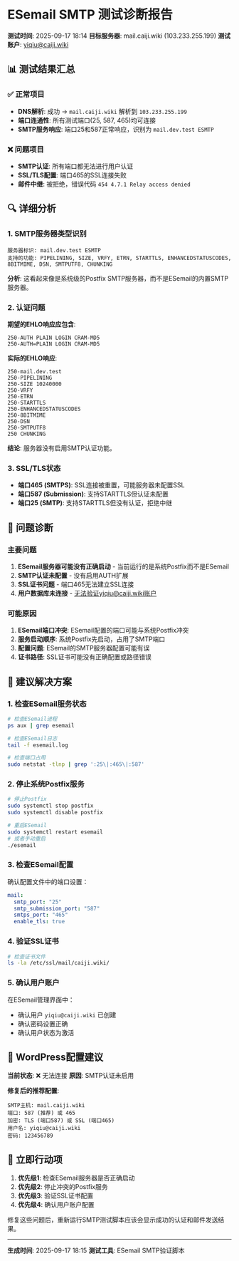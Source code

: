 # ESemail SMTP 测试诊断报告

**测试时间**: 2025-09-17 18:14
**目标服务器**: mail.caiji.wiki (103.233.255.199)
**测试账户**: yiqiu@caiji.wiki

## 📊 测试结果汇总

### ✅ 正常项目
- **DNS解析**: 成功 → `mail.caiji.wiki` 解析到 `103.233.255.199`
- **端口连通性**: 所有测试端口(25, 587, 465)均可连接
- **SMTP服务响应**: 端口25和587正常响应，识别为 `mail.dev.test ESMTP`

### ❌ 问题项目
- **SMTP认证**: 所有端口都无法进行用户认证
- **SSL/TLS配置**: 端口465的SSL连接失败
- **邮件中继**: 被拒绝，错误代码 `454 4.7.1 Relay access denied`

## 🔍 详细分析

### 1. SMTP服务器类型识别
```
服务器标识: mail.dev.test ESMTP
支持的功能: PIPELINING, SIZE, VRFY, ETRN, STARTTLS, ENHANCEDSTATUSCODES, 8BITMIME, DSN, SMTPUTF8, CHUNKING
```

**分析**: 这看起来像是系统级的Postfix SMTP服务器，而不是ESemail的内置SMTP服务器。

### 2. 认证问题
**期望的EHLO响应应包含**:
```
250-AUTH PLAIN LOGIN CRAM-MD5
250-AUTH=PLAIN LOGIN CRAM-MD5
```

**实际的EHLO响应**:
```
250-mail.dev.test
250-PIPELINING
250-SIZE 10240000
250-VRFY
250-ETRN
250-STARTTLS
250-ENHANCEDSTATUSCODES
250-8BITMIME
250-DSN
250-SMTPUTF8
250 CHUNKING
```

**结论**: 服务器没有启用SMTP认证功能。

### 3. SSL/TLS状态
- **端口465 (SMTPS)**: SSL连接被重置，可能服务器未配置SSL
- **端口587 (Submission)**: 支持STARTTLS但认证未配置
- **端口25 (SMTP)**: 支持STARTTLS但没有认证，拒绝中继

## 🚨 问题诊断

### 主要问题
1. **ESemail服务器可能没有正确启动** - 当前运行的是系统Postfix而不是ESemail
2. **SMTP认证未配置** - 没有启用AUTH扩展
3. **SSL证书问题** - 端口465无法建立SSL连接
4. **用户数据库未连接** - 无法验证yiqiu@caiji.wiki账户

### 可能原因
1. **ESemail端口冲突**: ESemail配置的端口可能与系统Postfix冲突
2. **服务启动顺序**: 系统Postfix先启动，占用了SMTP端口
3. **配置问题**: ESemail的SMTP服务器配置可能有误
4. **证书路径**: SSL证书可能没有正确配置或路径错误

## 🔧 建议解决方案

### 1. 检查ESemail服务状态
```bash
# 检查ESemail进程
ps aux | grep esemail

# 检查ESemail日志
tail -f esemail.log

# 检查端口占用
sudo netstat -tlnp | grep ':25\|:465\|:587'
```

### 2. 停止系统Postfix服务
```bash
# 停止Postfix
sudo systemctl stop postfix
sudo systemctl disable postfix

# 重启ESemail
sudo systemctl restart esemail
# 或者手动重启
./esemail
```

### 3. 检查ESemail配置
确认配置文件中的端口设置：
```yaml
mail:
  smtp_port: "25"
  smtp_submission_port: "587"
  smtps_port: "465"
  enable_tls: true
```

### 4. 验证SSL证书
```bash
# 检查证书文件
ls -la /etc/ssl/mail/caiji.wiki/
```

### 5. 确认用户账户
在ESemail管理界面中：
- 确认用户 `yiqiu@caiji.wiki` 已创建
- 确认密码设置正确
- 确认用户状态为激活

## 📝 WordPress配置建议

**当前状态**: ❌ 无法连接
**原因**: SMTP认证未启用

**修复后的推荐配置**:
```
SMTP主机: mail.caiji.wiki
端口: 587 (推荐) 或 465
加密: TLS (端口587) 或 SSL (端口465)
用户名: yiqiu@caiji.wiki
密码: 123456789
```

## 🎯 立即行动项

1. **优先级1**: 检查ESemail服务器是否正确启动
2. **优先级2**: 停止冲突的Postfix服务
3. **优先级3**: 验证SSL证书配置
4. **优先级4**: 确认用户账户配置

修复这些问题后，重新运行SMTP测试脚本应该会显示成功的认证和邮件发送结果。

---
**生成时间**: 2025-09-17 18:15
**测试工具**: ESemail SMTP验证脚本